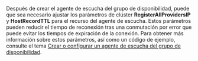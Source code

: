 Después de crear el agente de escucha del grupo de disponibilidad, puede que sea necesario ajustar los parámetros de clúster **RegisterAllProvidersIP** y **HostRecordTTL** para el recurso del agente de escucha.  Estos parámetros pueden reducir el tiempo de reconexión tras una conmutación por error que puede evitar los tiempos de expiración de la conexión. Para obtener más información sobre estos parámetros, así como un código de ejemplo, consulte el tema [Crear o configurar un agente de escucha del grupo de disponibilidad](https://msdn.microsoft.com/library/hh213080.aspx#MultiSubnetFailover).



<!--HONumber=Nov16_HO3-->


